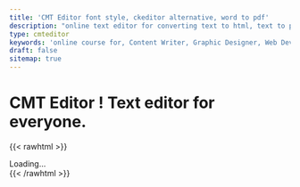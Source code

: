```yaml
---
title: 'CMT Editor font style, ckeditor alternative, word to pdf'
description: "online text editor for converting text to html, text to pdf and word online. ckeditor online for create ordered lists and search and replace content online, rich text editor online, background remover"
type: cmteditor
keywords: 'online course for, Content Writer, Graphic Designer, Web Developer, Software Engineer, Frontend Developer graphic designer, UI designer, digital marketing'
draft: false
sitemap: true
---
```


# CMT Editor ! Text editor for everyone.

{{< rawhtml >}}
   <div id="cmteditor">
   Loading...
   </div>
{{< /rawhtml >}}
